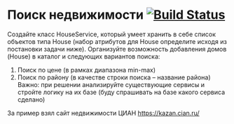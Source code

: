 # Поиск недвижимости [![Build Status](https://travis-ci.com/RenatFaiz/HouseService.svg?branch=master)](https://travis-ci.com/RenatFaiz/HouseService)
Создайте класс HouseService, который умеет хранить в себе список 
объектов типа House (набор атрибутов для House определите исходя из 
постановки задачи ниже). 
Организуйте возможность добавления домов (House) в каталог и 
следующих вариантов поиска: 
1. Поиск по цене (в рамках диапазона min-max) 
2. Поиск по району (в качестве строки поиска – название района) 
Важно: при решении анализируйте существующие сервисы и стройте логику на 
их базе (буду спрашивать на базе какого сервиса сделано)

За пример взял сайт недвижимости ЦИАН https://kazan.cian.ru/